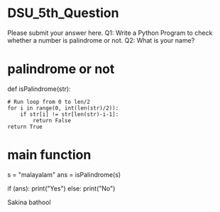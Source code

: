 # DSU_5th_Question
Please submit your answer here.
Q1: Write a Python Program to check whether a number is palindrome or not.
Q2: What is your name?
# palindrome or not 
def isPalindrome(str):
 
    # Run loop from 0 to len/2 
    for i in range(0, int(len(str)/2)): 
        if str[i] != str[len(str)-i-1]:
            return False
    return True
 
# main function
s = "malayalam"
ans = isPalindrome(s)
 
if (ans):
    print("Yes")
else:
    print("No")

Sakina bathool
